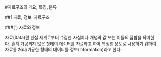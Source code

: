 #자료구조의 개요, 특징, 분류

##1.자료, 정보, 자료구조

###(1) 자료와 정보

자료(Data)란 현실 세계로부터 수집한 사실이나 개념의 값 또는 이들의 집합을 의미한다.
흔히 가공되지 않은 형태의 데이터를 자료라고 하며 특정한 용도로 사용하기 위하여 자료를 처리/가공한 형태의 데이터를 정보(Information)라고 한다.